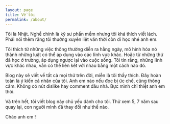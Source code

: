 ```yaml
---
layout: page
title: Về tôi
permalink: /about/
---
```

Tôi là Nhật. Nghề chính là kỹ sư phần mềm nhưng tôi khá thích viết lách. Phải nói thêm rằng tôi thường xuyên liệt văn thời còn đi học nhé anh em. 

Tôi thích từ những việc thông thường diễn ra hằng ngày, mô hình hóa nó thành những luật có thể áp dụng vào các lĩnh vực khác. Hoặc từ những thứ đã học ở trường, áp dụng ngược lại vào cuộc sống. Tôi tin rằng, những lĩnh vực khác nhau, vẫn có thể liên kết với nhau bằng một cách nào đó. 

Blog này sẽ viết về tất cả mọi thứ trên đời, miễn là tôi thấy thích. Đây hoàn toàn là ý kiến cá nhân của tôi. Anh em nào nếu đọc bị ức chế, cũng thông cảm. Không có nút dislike hay comment đâu nhá. Bực mình chỉ thiệt anh em thôi.

Và trên hết, tôi viết blog này chủ yếu dành cho tôi. Thử xem 5, 7 năm sau quay lại, con người mình đã thay đổi như thế nào. 

Chào anh em !
